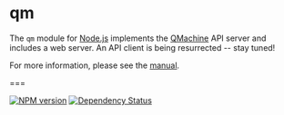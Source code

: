 qm
==


The `qm` module for [Node.js](http://nodejs.org) implements the
[QMachine](https://www.qmachine.org) API server and includes a web server.
An API client is being resurrected -- stay tuned!

For more information, please see the
[manual](https://docs.qmachine.org/en/latest/nodejs.html).

===

[![NPM version](https://badge.fury.io/js/qm.svg)](https://badge.fury.io/js/qm) [![Dependency Status](https://gemnasium.com/qmachine/qm-nodejs.png)](https://gemnasium.com/qmachine/qm-nodejs)

<!--
    [![Dependency Status](https://david-dm.org/qmachine/qm-nodejs.svg)](https://david-dm.org/qmachine/qm-nodejs)
-->


